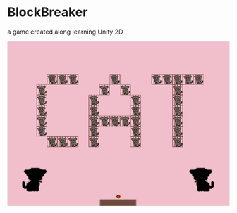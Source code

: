 # BlockBreaker
 a game created along learning Unity 2D
 
![Alt text](/cat.png?raw=true "A screenshot")
